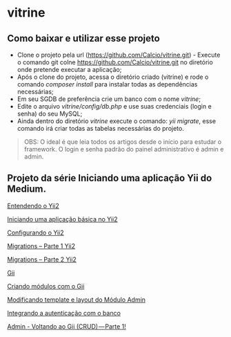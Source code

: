 # vitrine

## Como baixar e utilizar esse projeto

+ Clone o projeto pela url (https://github.com/Calcio/vitrine.git) - Execute o comando git colne https://github.com/Calcio/vitrine.git no diretório onde pretende executar a aplicação;
+ Após o clone do projeto, acessa o diretório criado (vitrine) e rode o comando  _composer install_ para instalar todas as dependências necessárias;
+ Em seu SGDB de preferência crie um banco com o nome *vitrine*;
+ Edite o arquivo _vitrine/config/db.php_ e use suas credenciais (login e senha) do seu MySQL;
+ Ainda dentro do diretório *vitrine* execute o comando: _yii migrate_, esse comando irá criar todas as tabelas necessárias do projeto.


> OBS: O ideal é que leia todos os artigos desde o início para estudar o framework.
> O login e senha padrão do painel administrativo é admin e admin.

## Projeto da série Iniciando uma aplicação Yii do Medium.

[Entendendo o Yii2](https://medium.com/@calcionit/entendendo-o-yii2-49da4a5f965c#.zalvb9ize)

[Iniciando uma aplicação básica no Yii2](https://medium.com/@calcionit/iniciando-uma-aplicação-básica-no-yii2-ecb573a210f6#.reo67ddu6)

[Configurando o Yii2](https://medium.com/@calcionit/configurando-o-yii2-cd6ec7b98d87#.e9n1md7rz)

[Migrations – Parte 1 Yii2](https://medium.com/@calcionit/configurando-o-yii2-cd6ec7b98d87#.e9n1md7rz)

[Migrations – Parte 2 Yii2](https://medium.com/@calcionit/migrations-no-yii-framework-2-parte-2-b5080807b01d#.owpp8yi89)

[Gii](https://medium.com/@calcionit/gii-441e6a6b3945)

[Criando módulos com o Gii](https://medium.com/@calcionit/criando-m%C3%B3dulos-com-o-gii-353a48fee98)

[Modificando template e layout do Módulo Admin](https://medium.com/@calcionit/modificando-template-e-layout-do-m%C3%B3dulo-admin-b3bae2988aa3)

[Integrando a autenticação com o banco](https://medium.com/@calcionit/integrando-a-autentica%C3%A7%C3%A3o-com-o-banco-c1e26423b97f)

[Admin - Voltando ao Gii (CRUD) — Parte 1!](https://medium.com/@calcionit/admin-voltando-ao-gii-crud-parte-1-ff5f54aa7530)
